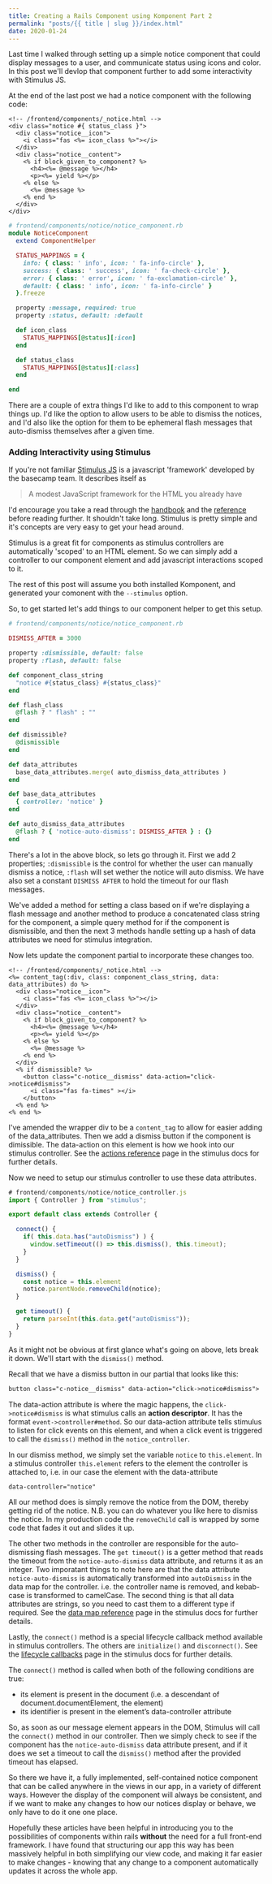 ```yaml
---
title: Creating a Rails Component using Komponent Part 2
permalink: "posts/{{ title | slug }}/index.html"
date: 2020-01-24
---
```


Last time I walked through setting up a simple notice component that could display messages to a user, and communicate status using icons and color.  In this post we'll devlop that component further to add some interactivity with Stimulus JS.

<!--more-->

At the end of the last post we had a notice component with the following code:
```erb
<!-- /frontend/components/_notice.html -->
<div class="notice #{ status_class }">
  <div class="notice__icon">
    <i class="fas <%= icon_class %>"></i>
  </div>  
  <div class="notice__content">
    <% if block_given_to_component? %>
      <h4><%= @message %></h4>
      <p><%= yield %></p>
    <% else %>
      <%= @message %>
    <% end %>
  </div>
</div>
```
```rb
# frontend/components/notice/notice_component.rb
module NoticeComponent
  extend ComponentHelper

  STATUS_MAPPINGS = {
    info: { class: ' info', icon: ' fa-info-circle' },
    success: { class: ' success', icon: ' fa-check-circle' },
    error: { class: ' error', icon: ' fa-exclamation-circle' },
    default: { class: ' info', icon: ' fa-info-circle' }
  }.freeze

  property :message, required: true
  property :status, default: :default

  def icon_class
    STATUS_MAPPINGS[@status][:icon]
  end

  def status_class
    STATUS_MAPPINGS[@status][:class]
  end

end
```

There are a couple of extra things I'd like to add to this component to wrap things up.  I'd like the option to allow users to be able to dismiss the notices, and I'd also like the option for them to be ephemeral flash messages that auto-dismiss themselves after a given time.

### Adding Interactivity using Stimulus

If you're not familiar [Stimulus JS](https://stimulusjs.org/) is a javascript 'framework' developed by the basecamp team.  It describes itself as

> A modest JavaScript framework for the HTML you already have

I'd encourage you take a read through the [handbook](https://stimulusjs.org/handbook/introduction) and the [reference](https://stimulusjs.org/reference/controllers) before reading further.  It shouldn't take long.  Stimulus is pretty simple and it's concepts are very easy to get your head around.

Stimulus is a great fit for components as stimulus controllers are automatically 'scoped' to an HTML element.  So we can simply add a controller to our component element and add javascript interactions scoped to it.

The rest of this post will assume you both installed Komponent, and generated your comonent with the `--stimulus` option.

So, to get started let's add things to our component helper to get this setup.

```rb
# frontend/components/notice/notice_component.rb

DISMISS_AFTER = 3000

property :dismissible, default: false
property :flash, default: false

def component_class_string
  "notice #{status_class} #{status_class}"
end

def flash_class
  @flash ? " flash" : ""
end

def dismissible?
  @dismissible
end

def data_attributes
  base_data_attributes.merge( auto_dismiss_data_attributes )
end

def base_data_attributes
  { controller: 'notice' }
end

def auto_dismiss_data_attributes
  @flash ? { 'notice-auto-dismiss': DISMISS_AFTER } : {}
end
```
There's a lot in the above block, so lets go through it.  First we add 2 properties; `:dismissible` is the control for whether the user can manually dismiss a notice, `:flash` will set wether the notice will auto dismiss.  We have also set a constant `DISMISS AFTER` to hold the timeout for our flash messages.

We've added a method for setting a class based on if we're displaying a flash message and another method to produce a concatenated class string for the component, a simple query method for if the component is dismissible, and then the next 3 methods handle setting up a hash of data attributes we need for stimulus integration.

Now lets update the component partial to incorporate these changes too.

```erb
<!-- /frontend/components/_notice.html -->
<%= content_tag(:div, class: component_class_string, data: data_attributes) do %>
  <div class="notice__icon">
    <i class="fas <%= icon_class %>"></i>
  </div>  
  <div class="notice__content">
    <% if block_given_to_component? %>
      <h4><%= @message %></h4>
      <p><%= yield %></p>
    <% else %>
      <%= @message %>
    <% end %>
  </div>
  <% if dismissible? %>
    <button class="c-notice__dismiss" data-action="click->notice#dismiss">
      <i class="fas fa-times" ></i>
    </button>
  <% end %>
<% end %>
```

I've amended the wrapper div to be a `content_tag` to allow for easier adding of the data_attributes.  Then we add a dismiss button if the component is dimissible.  The data-action on this element is how we hook into our stimulus controller. See the [actions reference](https://stimulusjs.org/reference/actions) page in the stimulus docs for further details.

Now we need to setup our stimulus controller to use these data attributes.

```js
# frontend/components/notice/notice_controller.js
import { Controller } from "stimulus";

export default class extends Controller {

  connect() {
    if( this.data.has("autoDismiss") ) {
      window.setTimeout(() => this.dismiss(), this.timeout);
    }
  }

  dismiss() {
    const notice = this.element
    notice.parentNode.removeChild(notice);
  }

  get timeout() {
    return parseInt(this.data.get("autoDismiss"));
  }
}
```

As it might not be obvious at first glance what's going on above, lets break it down.  We'll start with the `dismiss()` method.

Recall that we have a dismiss button in our partial that looks like this:
```html
button class="c-notice__dismiss" data-action="click->notice#dismiss">
```
The data-action attribute is where the magic happens, the `click->notice#dismiss` is what stimulus calls an **action descriptor**.  It has the format `event->controller#method`.  So our data-action attribute tells stimulus to listen for click events on this element, and when a click event is triggered to call the `dismiss()` method in the `notice_controller`.

In our dismiss method, we simply set the variable `notice` to `this.element`.  In a stimulus controller `this.element` refers to the element the controller is attached to, i.e. in our case the element with the data-attribute 
```
data-controller="notice"
```
All our method does is simply remove the notice from the DOM, thereby getting rid of the notice.  N.B. you can do whatever you like here to dismiss the notice.  In my production code the `removeChild` call is wrapped by some code that fades it out and slides it up.  

The other two methods in the controller are responsible for the auto-dismissing flash messages.  The `get timeout()` is a getter method that reads the timeout from the `notice-auto-dismiss` data attribute, and returns it as an integer.  Two imporatant things to note here are that the data attribute `notice-auto-dismiss` is automatically transformed into `autoDismiss` in the data map for the controller.  i.e. the controller name is removed, and kebab-case is transformed to camelCase.  The second thing is that all data attributes are strings, so you need to cast them to a different type if required. See the [data map reference](https://stimulusjs.org/reference/actions) page in the stimulus docs for further details. 

Lastly, the `connect()` method is a special lifecycle callback method available in stimulus controllers. The others are `initialize()` and `disconnect()`.  See the [lifecycle callbacks](https://stimulusjs.org/reference/actions) page in the stimulus docs for further details. 

The `connect()` method is called when both of the following conditions are true:

* its element is present in the document (i.e. a descendant of document.documentElement, the <html> element)
* its identifier is present in the element’s data-controller attribute

So, as soon as our message element appears in the DOM, Stimulus will call the `connect()` method in our controller.  Then we simply check to see if the component has the `notice-auto-dismiss` data attribute present, and if it does we set a timeout to call the `dismiss()` method after the provided timeout has elapsed.

So there we have it, a fully implemented, self-contained notice component that can be called anywhere in the views in our app, in a variety of different ways.  However the display of the component will always be consistent, and if we want to make any changes to how our notices display or behave, we only have to do it one one place.

Hopefully these articles have been helpful in introducing you to the possibilities of components within rails **without** the need for a full front-end framework.  I have found that structuring our app this way has been massively helpful in both simplifying our view code, and making it far easier to make changes - knowing that any change to a component automatically updates it across the whole app.






























